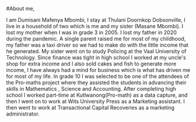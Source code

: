 #About me, 

I am Dumisani  Mafenya Mbombi, I stay at Thulani Doornkop Dobsonville, I live in a household of two which is me and my sister (Masane Mbombi). I lost my mother when I was in grade 3 in 2005. I lost my father in 2020 during the pandemic. A single parent raised me for most of my childhood, my father was a taxi driver so we had to make do with the little income that he generated. My sister went on to study Policing at the Vaal University of Technology.
Since finance was tight in high school I worked at my uncle's shop for extra income and I also sold cakes and fish to generate more income, I have always had a mind for business which is what has driven me for most of my life. 
In grade 10  I was selected to be one of the  attendees of the Pro-maths project where they assisted the students in advancing their skills in Mathematics 
, Science and Accounting. After completing high school I worked part-time at Kutlwanong(Pro-math) as a data capture, and then I went on to work at Wits University Press as a Marketing assistant. I then went to work at Transactional Capital Recoveries as a marketing administrator.
